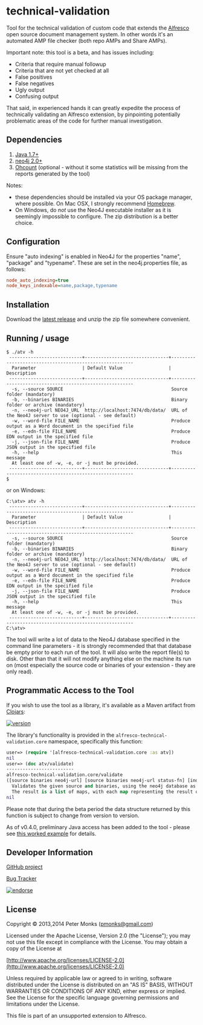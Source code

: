 # technical-validation

Tool for the technical validation of custom code that extends the
[Alfresco](http://www.alfresco.com) open source document management system.  In other words it's an
automated AMP file checker (both repo AMPs and Share AMPs).

Important note: this tool is a beta, and has issues including:
 * Criteria that require manual followup
 * Criteria that are not yet checked at all
 * False positives
 * False negatives
 * Ugly output
 * Confusing output

That said, in experienced hands it can greatly expedite the process of technically validating an Alfresco extension,
by pinpointing potentially problematic areas of the code for further manual investigation.

## Dependencies
 1. [Java 1.7+](http://www.oracle.com/technetwork/java/javase/downloads/index.html)
 2. [neo4j 2.0+](http://www.neo4j.org/)
 3. [Ohcount](https://github.com/blackducksw/ohcount) (optional - without it some statistics will be missing from the
 reports generated by the tool)

Notes:
 * these dependencies should be installed via your OS package manager, where possible.  On Mac OSX, I strongly
   recommend [Homebrew](http://brew.sh/).
 * On Windows, do _not_ use the Neo4J executable installer as it is seemingly impossible to configure.  The zip
   distribution is a better choice.

## Configuration

Ensure "auto indexing" is enabled in Neo4J for the properties "name", "package" and "typename".  These are set in
the neo4j.properties file, as follows:
```INI
node_auto_indexing=true
node_keys_indexable=name,package,typename
```

## Installation

Download the [latest release](https://github.com/AlfrescoLabs/technical-validation/releases) and unzip the zip file
somewhere convenient.

## Running / usage

```shell
$ ./atv -h
 ---------------------------+-------------------------------+--------------------------------------------------------
  Parameter                 | Default Value                 | Description
 ---------------------------+-------------------------------+--------------------------------------------------------
  -s, --source SOURCE                                        Source folder (mandatory)
  -b, --binaries BINARIES                                    Binary folder or archive (mandatory)
  -n, --neo4j-url NEO4J_URL  http://localhost:7474/db/data/  URL of the Neo4J server to use (optional - see default)
  -w, --word-file FILE_NAME                                  Produce output as a Word document in the specified file
  -e, --edn-file FILE_NAME                                   Produce EDN output in the specified file
  -j, --json-file FILE_NAME                                  Produce JSON output in the specified file
  -h, --help                                                 This message
  At least one of -w, -e, or -j must be provided.
 ---------------------------+-------------------------------+--------------------------------------------------------
$
```

or on Windows:

```Batchfile
C:\atv> atv -h
 ---------------------------+-------------------------------+--------------------------------------------------------
  Parameter                 | Default Value                 | Description
 ---------------------------+-------------------------------+--------------------------------------------------------
  -s, --source SOURCE                                        Source folder (mandatory)
  -b, --binaries BINARIES                                    Binary folder or archive (mandatory)
  -n, --neo4j-url NEO4J_URL  http://localhost:7474/db/data/  URL of the Neo4J server to use (optional - see default)
  -w, --word-file FILE_NAME                                  Produce output as a Word document in the specified file
  -e, --edn-file FILE_NAME                                   Produce EDN output in the specified file
  -j, --json-file FILE_NAME                                  Produce JSON output in the specified file
  -h, --help                                                 This message
  At least one of -w, -e, or -j must be provided.
 ---------------------------+-------------------------------+--------------------------------------------------------
C:\atv>
```

The tool will write a lot of data to the Neo4J database specified in the command line parameters - it is strongly
recommended that that database be empty prior to each run of the tool.  It will also write the report file(s) to disk.
Other than that it will not modify anything else on the machine its run on (most especially the source code or binaries
of your extension - they are only read).

## Programmatic Access to the Tool

If you wish to use the tool as a library, it's available as a Maven artifact from [Clojars](https://clojars.org/org.alfrescolabs.alfresco-technical-validation):

[![version](https://clojars.org/org.alfrescolabs.alfresco-technical-validation/latest-version.svg)](https://clojars.org/org.alfrescolabs.alfresco-technical-validation)

The library's functionality is provided in the `alfresco-technical-validation.core` namespace, specifically
this function:

```clojure
user=> (require '[alfresco-technical-validation.core :as atv])
nil
user=> (doc atv/validate)
-------------------------
alfresco-technical-validation.core/validate
([source binaries neo4j-url] [source binaries neo4j-url status-fn] [indexes status-fn])
  Validates the given source and binaries, using the neo4j database as a working area.
  The result is a list of maps, with each map representing the result of validating a single criteria.
nil
```
Please note that during the beta period the data structure returned by this function is subject to change from version
to version.

As of v0.4.0, preliminary Java access has been added to the tool - please see
[this worked example](https://github.com/AlfrescoLabs/technical-validation-java-example) for details.

## Developer Information

[GitHub project](https://github.com/AlfrescoLabs/technical-validation)

[Bug Tracker](https://github.com/AlfrescoLabs/technical-validation/issues)

[![endorse](https://api.coderwall.com/pmonks/endorsecount.png)](https://coderwall.com/pmonks)

## License

Copyright © 2013,2014 Peter Monks (pmonks@gmail.com)

Licensed under the Apache License, Version 2.0 (the "License");
you may not use this file except in compliance with the License.
You may obtain a copy of the License at

   [http://www.apache.org/licenses/LICENSE-2.0](http://www.apache.org/licenses/LICENSE-2.0)

Unless required by applicable law or agreed to in writing, software
distributed under the License is distributed on an "AS IS" BASIS,
WITHOUT WARRANTIES OR CONDITIONS OF ANY KIND, either express or implied.
See the License for the specific language governing permissions and
limitations under the License.

This file is part of an unsupported extension to Alfresco.
